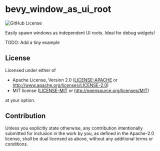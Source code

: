 # bevy_window_as_ui_root

![GitHub License](https://img.shields.io/github/license/Gingeh/bevy_window_as_ui_root)

Easily spawn windows as independent UI roots. Ideal for debug widgets!

TODO: Add a tiny example

## License

Licensed under either of

 * Apache License, Version 2.0
   ([LICENSE-APACHE](LICENSE-APACHE) or <http://www.apache.org/licenses/LICENSE-2.0>)
 * MIT license
   ([LICENSE-MIT](LICENSE-MIT) or <http://opensource.org/licenses/MIT>)

at your option.

## Contribution

Unless you explicitly state otherwise, any contribution intentionally submitted
for inclusion in the work by you, as defined in the Apache-2.0 license, shall be
dual licensed as above, without any additional terms or conditions.

